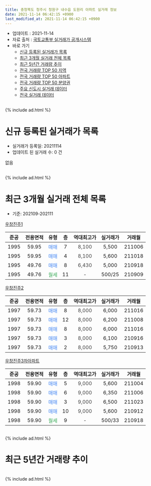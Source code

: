 ```yaml
---
title: 충청북도 청주시 청원구 내수읍 도원리 아파트 실거래 정보
date: 2021-11-14 06:42:15 +0900
last_modified_at: 2021-11-14 06:42:15 +0900
---
```


* 업데이트 : 2021-11-14
* 자료 출처 : [국토교통부 실거래가 공개시스템](http://rt.molit.go.kr)
* 바로 가기
    * [신규 등록된 실거래가 목록](#신규-등록된-실거래가-목록)
    * [최근 3개월 실거래 전체 목록](#최근-3개월-실거래-전체-목록)
    * [최근 5년간 거래량 추이](#최근-5년간-거래량-추이)
    * [전국 거래량 TOP 50 지역](https://inasie.github.io/apt-trade-info/최근-3개월-전국에서-가장-거래가-많이-발생한-지역)
    * [전국 거래량 TOP 50 아파트](https://inasie.github.io/apt-trade-info/최근-3개월-전국에서-가장-거래가-많이-발생한-아파트)
    * [전국 거래량 TOP 50 분양권](https://inasie.github.io/apt-trade-info/최근-3개월-전국에서-가장-거래가-많이-발생한-분양권)
    * [주요 신도시 실거래 데이터](https://inasie.github.io/apt-trade-info/주요-신도시)
    * [전국 실거래 데이터](https://inasie.github.io/apt-trade-info/전국)
<br>
{% include ad.html %}
<br>

# 신규 등록된 실거래가 목록
* 실거래가 등록일: 20211114
* 업데이트 된 실거래 수: 0 건

없음

<br>
{% include ad.html %}
<br>

# 최근 3개월 실거래 전체 목록
* 기준: 202109-202111


[우창진주1](https://search.naver.com/search.naver?query=%EC%B6%A9%EC%B2%AD%EB%B6%81%EB%8F%84+%EC%B2%AD%EC%A3%BC%EC%8B%9C+%EC%B2%AD%EC%9B%90%EA%B5%AC+%EB%82%B4%EC%88%98%EC%9D%8D+%EB%8F%84%EC%9B%90%EB%A6%AC+%EC%9A%B0%EC%B0%BD%EC%A7%84%EC%A3%BC1)

|준공|전용면적|유형|층|역대최고가|실거래가|거래월|
|:---:|:---:|:---:|:---:|:---:|:---:|:---:|
|1995|59.95|<span style="color:#4285f3">매매</span>|7|<span style="color:#444444">8,100</span>|5,500|211006|
|1995|59.95|<span style="color:#4285f3">매매</span>|4|<span style="color:#444444">8,100</span>|5,600|211018|
|1995|49.76|<span style="color:#4285f3">매매</span>|8|<span style="color:#444444">6,430</span>|5,000|210918|
|1995|49.76|<span style="color:#34a853">월세</span>|11|<span style="color:#444444">-</span>|500/25|210909|

[우창진주2](https://search.naver.com/search.naver?query=%EC%B6%A9%EC%B2%AD%EB%B6%81%EB%8F%84+%EC%B2%AD%EC%A3%BC%EC%8B%9C+%EC%B2%AD%EC%9B%90%EA%B5%AC+%EB%82%B4%EC%88%98%EC%9D%8D+%EB%8F%84%EC%9B%90%EB%A6%AC+%EC%9A%B0%EC%B0%BD%EC%A7%84%EC%A3%BC2)

|준공|전용면적|유형|층|역대최고가|실거래가|거래월|
|:---:|:---:|:---:|:---:|:---:|:---:|:---:|
|1997|59.73|<span style="color:#4285f3">매매</span>|8|<span style="color:#444444">8,000</span>|6,000|211016|
|1997|59.73|<span style="color:#4285f3">매매</span>|12|<span style="color:#444444">8,000</span>|6,200|211008|
|1997|59.73|<span style="color:#4285f3">매매</span>|8|<span style="color:#444444">8,000</span>|6,000|211016|
|1997|59.73|<span style="color:#4285f3">매매</span>|3|<span style="color:#444444">8,000</span>|6,100|210916|
|1997|59.73|<span style="color:#4285f3">매매</span>|2|<span style="color:#444444">8,000</span>|5,750|210913|

[우창진주3차아파트](https://search.naver.com/search.naver?query=%EC%B6%A9%EC%B2%AD%EB%B6%81%EB%8F%84+%EC%B2%AD%EC%A3%BC%EC%8B%9C+%EC%B2%AD%EC%9B%90%EA%B5%AC+%EB%82%B4%EC%88%98%EC%9D%8D+%EB%8F%84%EC%9B%90%EB%A6%AC+%EC%9A%B0%EC%B0%BD%EC%A7%84%EC%A3%BC3%EC%B0%A8%EC%95%84%ED%8C%8C%ED%8A%B8)

|준공|전용면적|유형|층|역대최고가|실거래가|거래월|
|:---:|:---:|:---:|:---:|:---:|:---:|:---:|
|1998|59.90|<span style="color:#4285f3">매매</span>|5|<span style="color:#444444">9,000</span>|5,600|211004|
|1998|59.90|<span style="color:#4285f3">매매</span>|6|<span style="color:#444444">9,000</span>|6,350|211006|
|1998|59.90|<span style="color:#4285f3">매매</span>|3|<span style="color:#444444">9,000</span>|6,500|211023|
|1998|59.90|<span style="color:#4285f3">매매</span>|10|<span style="color:#444444">9,000</span>|5,600|210912|
|1998|59.90|<span style="color:#34a853">월세</span>|9|<span style="color:#444444">-</span>|500/33|210918|


<br>
{% include ad.html %}
<br>

# 최근 5년간 거래량 추이


<div style="width:100%;">
    <canvas id="deal_progress" height="200"></canvas>
</div>

<script>
new Chart(document.getElementById("deal_progress"), {
    type: 'line',
    data: {
        labels: ['201611','201612','201701','201702','201703','201704','201705','201706','201707','201708','201709','201710','201711','201712','201801','201802','201803','201804','201805','201806','201807','201808','201809','201810','201811','201812','201901','201902','201903','201904','201905','201906','201907','201908','201909','201910','201911','201912','202001','202002','202003','202004','202005','202006','202007','202008','202009','202010','202011','202012','202101','202102','202103','202104','202105','202106','202107','202108','202109','202110','202111'],
        datasets: [{
            label: '매매',
            pointRadius: 1,
            data: [9, 4, 5, 1, 4, 1, 10, 7, 3, 4, 3, 1, 6, 4, 6, 3, 4, 4, 7, 1, 4, 6, 3, 2, 2, 3, 0, 3, 1, 5, 5, 3, 5, 2, 1, 1, 3, 1, 1, 2, 6, 5, 4, 4, 2, 4, 2, 2, 4, 2, 2, 4, 4, 8, 10, 6, 2, 5, 4, 8, 0],
            borderColor: "rgba(255, 201, 14, 1)",
            backgroundColor: "rgba(255, 201, 14, 0.5)",
            fill: false,
            lineTension: 0
        },{
            label: '전월세',
            pointRadius: 1,
            data: [1, 4, 0, 3, 1, 1, 3, 2, 3, 2, 2, 4, 1, 1, 1, 2, 0, 2, 4, 6, 0, 3, 0, 5, 1, 1, 3, 1, 2, 0, 0, 3, 0, 1, 2, 0, 0, 5, 1, 3, 2, 1, 1, 3, 1, 1, 1, 1, 2, 0, 3, 3, 2, 2, 0, 4, 0, 3, 2, 0, 0],
            borderColor: "rgba(0, 141, 185, 1)",
            backgroundColor: "rgba(0, 141, 185, 0.5)",
            fill: false,
            lineTension: 0
        }
        ]
    },
    options: {
        responsive: true,
        title: {
            display: false
        },
        tooltips: {
            mode: 'index',
            intersect: false
        },
        hover: {
            mode: 'nearest',
            intersect: true
        },
        scales: {
            xAxes: [{
                display: true,
                scaleLabel: {
                    display: true,
                    labelString: '년/월'
                }
            }],
            yAxes: [{
                display: true,
                ticks: {
                    suggestedMin: 0,
                },
                scaleLabel: {
                    display: true,
                    labelString: '실거래 수'
                }
            }]
        }
    }
});

</script>


<br>
{% include ad.html %}
<br>

